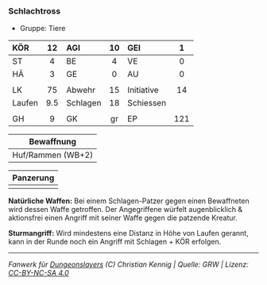 ### Schlachtross

- Gruppe: Tiere

| KÖR    | 12  | AGI      | 10  | GEI        |  1  |
| :----- | :-: | :------- | :-: | :--------- | :-: |
| ST     |  4  | BE       |  4  | VE         |  0  |
| HÄ     |  3  | GE       |  0  | AU         |  0  |
|        |     |          |     |            |     |
| LK     | 75  | Abwehr   | 15  | Initiative | 14  |
| Laufen | 9.5 | Schlagen | 18  | Schiessen  |     |
|        |     |          |     |            |     |
| GH     |  9  | GK       | gr  | EP         | 121 |

|    Bewaffnung     |
| :---------------: |
| Huf/Rammen (WB+2) |

| Panzerung |
| :-------: |
|           |

**Natürliche Waffen:** Bei einem Schlagen-Patzer gegen einen Bewaffneten wird dessen Waffe getroffen. Der Angegriffene würfelt augenblicklich & aktionsfrei einen Angriff mit seiner Waffe gegen die patzende Kreatur.

**Sturmangriff:** Wird mindestens eine Distanz in Höhe von Laufen gerannt, kann in der Runde noch ein Angriff mit Schlagen + KÖR erfolgen.

---

_Fanwerk für [Dungeonslayers](https://www.dungeonslayers.net/) (C) Christian Kennig | Quelle: GRW | Lizenz: [CC-BY-NC-SA 4.0](https://creativecommons.org/licenses/by-nc-sa/4.0/deed.de)_
